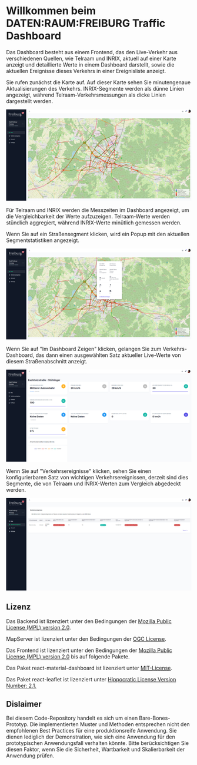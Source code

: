 # Willkommen beim DATEN:RAUM:FREIBURG Traffic Dashboard

Das Dashboard besteht aus einem Frontend, das den Live-Verkehr aus verschiedenen Quellen, wie Telraam und INRIX, aktuell auf einer Karte anzeigt und detaillierte Werte in einem Dashboard darstellt,
sowie die aktuellen Ereignisse dieses Verkehrs in einer Ereignisliste anzeigt.

Sie rufen zunächst die Karte auf. Auf dieser Karte sehen Sie minutengenaue Aktualisierungen des Verkehrs. INRIX-Segmente werden als dünne Linien angezeigt, während Telraam-Verkehrsmessungen als dicke Linien dargestellt werden.

![Map](img/map.PNG?raw=true "Map")

Für Telraam und INRIX werden die Messzeiten im Dashboard angezeigt, um die Vergleichbarkeit der Werte aufzuzeigen. Telraam-Werte werden stündlich aggregiert, während INRIX-Werte minütlich gemessen werden.

Wenn Sie auf ein Straßensegment klicken, wird ein Popup mit den aktuellen Segmentstatistiken angezeigt.

![Popup](img/popup.PNG?raw=true "Popup")

Wenn Sie auf "Im Dashboard Zeigen" klicken, gelangen Sie zum Verkehrs-Dashboard, das dann einen ausgewählten Satz aktueller Live-Werte von diesem Straßenabschnitt anzeigt.

![Dashboard](img/dash.PNG?raw=true "Dashboard")

Wenn Sie auf "Verkehrsereignisse" klicken, sehen Sie einen konfigurierbaren Satz von wichtigen Verkehrsereignissen, derzeit sind dies Segmente, die von Telraam und INRIX-Werten zum Vergleich abgedeckt werden.

![Events](img/events.PNG?raw=true "Events")

## Lizenz

Das Backend ist lizenziert unter den Bedingungen der
[Mozilla Public License (MPL) version 2.0](backend/LICENSE.md).

MapServer ist lizenziert unter den Bedingungen der
[OGC License](backend/LICENSE_mapserver.md).

Das Frontend ist lizenziert unter den Bedingungen der
[Mozilla Public License (MPL) version 2.0](frontend/LICENSE.md) bis auf folgende Pakete.

Das Paket react-material-dashboard ist lizenziert unter
[MIT-License](frontend/LICENSE_react-material-dashboard.md).

Das Paket react-leaflet ist lizenziert unter
[Hippocratic License Version Number: 2.1.](frontend/LICENSE_react-leaflet.md)

## Dislaimer

Bei diesem Code-Repository handelt es sich um einen Bare-Bones-Prototyp. Die implementierten Muster und Methoden entsprechen nicht den empfohlenen Best Practices für eine produktionsreife Anwendung. Sie dienen lediglich der Demonstration, wie sich eine Anwendung für den prototypischen Anwendungsfall verhalten könnte. Bitte berücksichtigen Sie diesen Faktor, wenn Sie die Sicherheit, Wartbarkeit und Skalierbarkeit der Anwendung prüfen.
